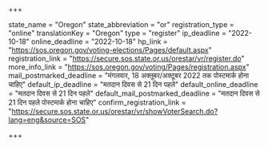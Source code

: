 +++

state_name = "Oregon"
state_abbreviation = "or"
registration_type = "online"
translationKey = "Oregon"
type = "register"
ip_deadline = "2022-10-18"
online_deadline = "2022-10-18"
hp_link = "https://sos.oregon.gov/voting-elections/Pages/default.aspx"
registration_link = "https://secure.sos.state.or.us/orestar/vr/register.do"
more_info_link = "https://sos.oregon.gov/voting/Pages/registration.aspx"
mail_postmarked_deadline = "मंगलवार, 18 अक्तूबर/अक्टूबर 2022 तक पोस्टमार्क होना चाहिए"
default_ip_deadline = "मतदान दिवस से 21 दिन पहले"
default_online_deadline = "मतदान दिवस से 21 दिन पहले"
default_mail_postmarked_deadline = "मतदान दिवस से 21 दिन पहले पोस्टमार्क होना चाहिए"
confirm_registration_link = "https://secure.sos.state.or.us/orestar/vr/showVoterSearch.do?lang=eng&source=SOS"

+++
